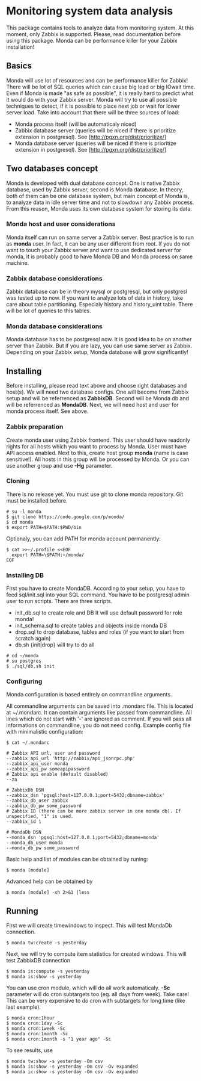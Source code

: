 # Monitoring system data analysis

This package contains tools to analyze data from monitoring system.
At this moment, only Zabbix is supported. Please, read documentation before 
using this package. Monda can be performance killer for your Zabbix installation!

## Basics

Monda will use lot of resources and can be performance killer for Zabbix! 
There will be lot of SQL queries which can cause big load or big IOwait time.
Even if Monda is made "as safe as possible", it is really hard to predict what
it would do with your Zabbix server. Monda will try to use all possible techniques 
to detect, if it is possible to place next job or wait for lower server load.
Take into account that there will be three sources of load:

- Monda process itself (will be automaticaly niced)
- Zabbix database server (queries will be niced if there is prioritize extension in postgresql). See [http://pgxn.org/dist/prioritize/]
- Monda database server (queries will be niced if there is prioritize extension in postgresql). See [http://pgxn.org/dist/prioritize/]

## Two databases concept

Monda is developed with dual database concept. One is native Zabbix database,
used by Zabbix server, second is Monda database. In theory, both of them can be 
one database system, but main concept of Monda is, to analyze data in idle
server time and not to slowdown any Zabbix process. From this reason, Monda uses
its own database system for storing its data.

### Monda host and user considerations

Monda itself can run on same server a Zabbix server. Best practice is to run as **monda** user.
In fact, it can be any user different from root. If you do not want to touch your Zabbix server 
and want to use dedicated server for monda, it is probably good to have Monda DB and Monda process
on same machine.

### Zabbix database considerations

Zabbix database can be in theory mysql or postgresql, but only postgresl was 
tested up to now. If you want to analyze lots of data in history, take care about
table partitioning. Especialy history and history_uint table. There will be lot
of queries to this tables.

### Monda database considerations

Monda database has to be postgresql now. It is good idea to be on another server
than Zabbix. But if you are lazy, you can use same server as Zabbix. Depending on
your Zabbix setup, Monda database will grow significantly!

## Installing

Before installing, please read text above and choose right databases and host(s). We will need 
two database configs. One will become from Zabbix setup and will be referrenced as 
**ZabbixDB**. Second will be Monda db and will be referrenced as **MondaDB**. Next, we
will need host and user for monda process itself. See above.

### Zabbix preparation

Create monda user using Zabbix frontend. This user should have readonly rights for all 
hosts which you want to process by Monda. User must have API access enabled.
Next to this, create host group **monda** (name is case sensitive!).
All hosts in this group will be processed by Monda. Or you can use another group and use **-Hg** 
parameter.

### Cloning

There is no release yet. You must use git to clone monda repository. Git must be installed before.

```
# su -l monda
$ git clone https://code.google.com/p/monda/
$ cd monda
$ export PATH=$PATH:$PWD/bin
```
Optionaly, you can add PATH for monda account permanently:

```
$ cat >>~/.profile <<EOF
  export PATH=\$PATH:~/monda/
EOF
```

### Installing DB

First you have to create MondaDB. According to your setup, you have to feed sql/init.sql into your 
SQL command. You have to be postgresql admin user to run scripts. There are three scripts.
- init_db.sql to create role and DB It will use default password for role monda!
- init_schema.sql to create tables and objects inside monda DB
- drop.sql to drop database, tables and roles (if you want to start from scratch again)
- db.sh {init|drop} will try to do all

```
# cd ~/monda
# su postgres
$ ./sql/db.sh init
```

### Configuring

Monda configuration is based entirely on commandline arguments. 

All commandline arguments can be saved into .mondarc file. This is located at ~/.mondarc. It can contain arguments 
like passed from commandline. All lines which do not start with '-' are ignored as comment. 
If you will pass all informations on commandline, you do not need config.
Example config file with minimalistic configuration: 
```
$ cat ~/.mondarc

# Zabbix API url, user and password
--zabbix_api_url 'http://zabbix/api_jsonrpc.php'
--zabbix_api_user monda
--zabbix_api_pw someapipassword
# Zabbix api enable (default disabled)
--za

# ZabbixDb DSN
--zabbix_dsn 'pgsql:host=127.0.0.1;port=5432;dbname=zabbix'
--zabbix_db_user zabbix
--zabbix_db_pw some_password
# Zabbix ID (there can be more zabbix server in one monda db). If unspecified, "1" is used.
--zabbix_id 1

# MondaDb DSN
--monda_dsn 'pgsql:host=127.0.0.1;port=5432;dbname=monda'
--monda_db_user monda
--monda_db_pw some_password

```
Basic help and list of modules can be obtained by runing:
```
$ monda [module]

```

Advanced help can be obtained by
```
$ monda [module] -xh 2>&1 |less
```

## Running

First we will create timewindows to inspect. This will test MondaDb connection.
```
$ monda tw:create -s yesterday
```

Next, we will try to compute item statistics for created windows. This will test ZabbixDB
connection
```
$ monda is:compute -s yesterday
$ monda is:show -s yesterday
```

You can use cron module, which will do all work automaticaly. **-Sc** parameter 
will do cron subtargets too (eg. all days from week). Take care! This can be very 
expensive to do cron with subtargets for long time (like last example).
```
$ monda cron:1hour
$ monda cron:1day -Sc
$ monda cron:1week -Sc
$ monda cron:1month -Sc
$ monda cron:1month -s "1 year ago" -Sc

```

To see results, use
```
$ monda tw:show -s yesterday -Om csv
$ monda is:show -s yesterday -Om csv -Ov expanded
$ monda ic:show -s yesterday -Om csv -Ov expanded
```

